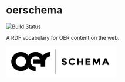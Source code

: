 # oerschema
[![Build Status](https://travis-ci.org/open-curriculum/oerschema.svg?branch=master)](https://travis-ci.org/open-curriculum/oerschema)

A RDF vocabulary for OER content on the web.

<a href="https://raw.githubusercontent.com/open-curriculum/oerschema-logo/master/png/oerschema-logo-horizontal-300w@2x.png" target="_blank"><img src="https://raw.githubusercontent.com/open-curriculum/oerschema-logo/master/png/oerschema-logo-horizontal-300w@2x.png" alt="OER Schema" style="width:300px;"></a>
